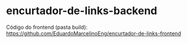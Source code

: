 # encurtador-de-links-backend
Código do frontend (pasta build): https://github.com/EduardoMarcelinoEng/encurtador-de-links-frontend
